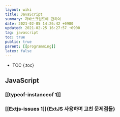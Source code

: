 ```yaml
---
layout: wiki
title: JavaScript
summary: 자바스크립트에 관하여
date: 2021-02-05 14:26:42 +0900
updated: 2021-02-25 16:27:57 +0900
tag: javascript
toc: true
public: true
parent: [[programming]]
latex: false
---
```

* TOC
{:toc}

## JavaScript
### [[typeof-instanceof 1]] 
### [[Extjs-issues 1]]{ExtJS 사용하며 고친 문제점들}
